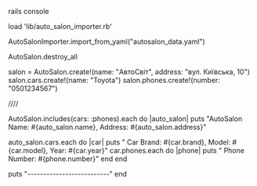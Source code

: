 rails console

load 'lib/auto_salon_importer.rb'

AutoSalonImporter.import_from_yaml("autosalon_data.yaml")

AutoSalon.destroy_all


salon = AutoSalon.create!(name: "АвтоСвіт", address: "вул. Київська, 10")
salon.cars.create!(name: "Toyota")
salon.phones.create!(number: "0501234567")

////

AutoSalon.includes(cars: :phones).each do |auto_salon|
  puts "AutoSalon Name: #{auto_salon.name}, Address: #{auto_salon.address}"

  auto_salon.cars.each do |car|
    puts "  Car Brand: #{car.brand}, Model: #{car.model}, Year: #{car.year}"
    car.phones.each do |phone|
      puts "    Phone Number: #{phone.number}"
    end
  end

  puts "--------------------------"
end

